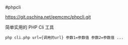 #phpcli

https://git.oschina.net/eemcmc/phpcli.git

简单实用的 PHP Cli 工具

```
php cli.php url={调用的url} 参数1=参数值 参数2=参数值 ...
```